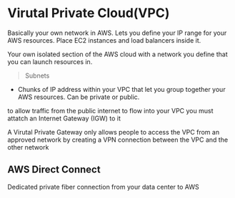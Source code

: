 # Virutal Private Cloud(VPC)
Basically your own network in AWS. Lets you define your IP range for your AWS resources. Place EC2 instances and load balancers inside it.

Your own isolated section of the AWS cloud with a network you define that you can launch resources in.

> Subnets
- Chunks of IP address within your VPC that let you group together your AWS resources. Can be private or public.

to allow traffic from the public internet to flow into your VPC you must attatch an Internet Gateway (IGW) to it

A Virutal Private Gateway only allows people to access the VPC from an approved network by creating a VPN connection between the VPC and the other network 

## AWS Direct Connect
Dedicated private fiber connection from your data center to AWS